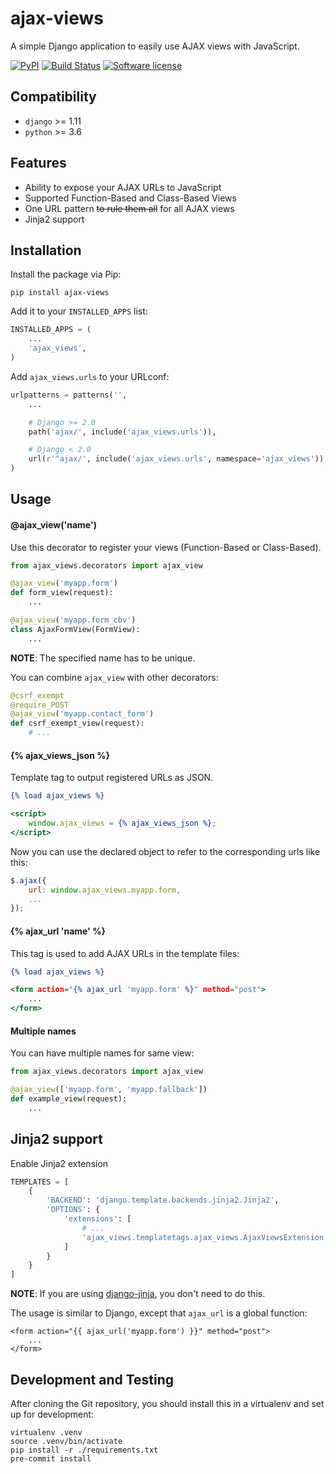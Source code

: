 # ajax-views
A simple Django application to easily use AJAX views with JavaScript.

[![PyPI](https://img.shields.io/pypi/v/ajax-views.svg)](https://pypi.org/project/ajax-views/)
[![Build Status](https://github.com/dldevinc/ajax-views/actions/workflows/tests.yml/badge.svg)](https://github.com/dldevinc/ajax-views)
[![Software license](https://img.shields.io/pypi/l/ajax-views.svg)](https://pypi.org/project/ajax-views/)

## Compatibility
* `django` >= 1.11
* `python` >= 3.6

## Features
* Ability to expose your AJAX URLs to JavaScript
* Supported Function-Based and Class-Based Views
* One URL pattern ~~to rule them all~~ for all AJAX views
* Jinja2 support

## Installation
Install the package via Pip:

```
pip install ajax-views
```

Add it to your `INSTALLED_APPS` list:

```python
INSTALLED_APPS = (
    ...
    'ajax_views',
)
```

Add `ajax_views.urls` to your URLconf:

```python
urlpatterns = patterns('',
    ...

    # Django >= 2.0
    path('ajax/', include('ajax_views.urls')),

    # Django < 2.0
    url(r'^ajax/', include('ajax_views.urls', namespace='ajax_views')),
)
```

## Usage
#### @ajax_view('name')
Use this decorator to register your views (Function-Based or Class-Based).
```python
from ajax_views.decorators import ajax_view

@ajax_view('myapp.form')
def form_view(request):
    ...

@ajax_view('myapp.form_cbv')
class AjaxFormView(FormView):
    ...
```
**NOTE**: The specified name has to be unique.

You can combine `ajax_view` with other decorators:

```python
@csrf_exempt
@require_POST
@ajax_view('myapp.contact_form')
def csrf_exempt_view(request):
    # ...
```

#### {% ajax_views_json %}
Template tag to output registered URLs as JSON.

```djangotemplate
{% load ajax_views %}

<script>
    window.ajax_views = {% ajax_views_json %};
</script>
```

Now you can use the declared object to refer to the corresponding urls like this:

```javascript
$.ajax({
    url: window.ajax_views.myapp.form,
    ...
});
```

#### {% ajax_url 'name' %}
This tag is used to add AJAX URLs in the template files:

```djangotemplate
{% load ajax_views %}

<form action="{% ajax_url 'myapp.form' %}" method="post">
    ...
</form>
```

#### Multiple names
You can have multiple names for same view:

```python
from ajax_views.decorators import ajax_view

@ajax_view(['myapp.form', 'myapp.fallback'])
def example_view(request):
    ...
```

## Jinja2 support
Enable Jinja2 extension
```python
TEMPLATES = [
    {
        'BACKEND': 'django.template.backends.jinja2.Jinja2',
        'OPTIONS': {
            'extensions': [
                # ...
                'ajax_views.templatetags.ajax_views.AjaxViewsExtension',
            ]
        }
    }
]
```

**NOTE**: If you are using [django-jinja](https://niwinz.github.io/django-jinja/latest/), you don't need to do this.

The usage is similar to Django, except that `ajax_url` is a global function:
```jinja2
<form action="{{ ajax_url('myapp.form') }}" method="post">
    ...
</form>
```

## Development and Testing
After cloning the Git repository, you should install this
in a virtualenv and set up for development:
```shell script
virtualenv .venv
source .venv/bin/activate
pip install -r ./requirements.txt
pre-commit install
```
